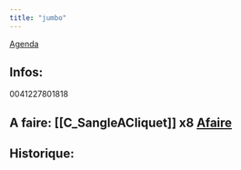 ```yaml
---
title: "jumbo"
---
```


[Agenda](notes/AgendaMaJournee.md) 
## Infos:
0041227801818

## A faire:  [[C_SangleACliquet]] x8 [Afaire](notes/statut/Afaire.md)

## Historique: